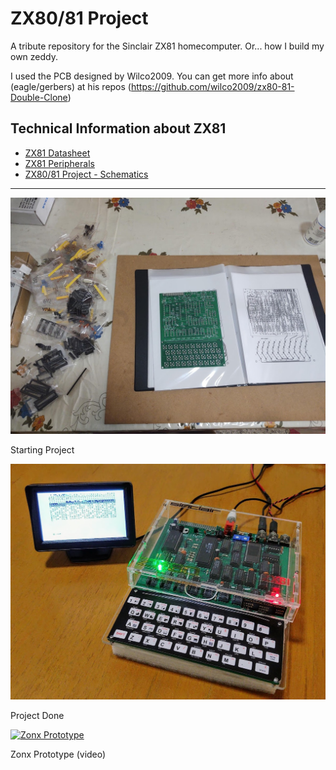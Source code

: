 # ZX80/81 Project
A tribute repository for the Sinclair ZX81 homecomputer. Or... how I build my own zeddy.

I used the PCB designed by Wilco2009. You can get more info about (eagle/gerbers) at his repos (https://github.com/wilco2009/zx80-81-Double-Clone)

## Technical Information about ZX81
* [ZX81 Datasheet](_zx81/README.md)
* [ZX81 Peripherals](_zx81/peripherals/README.md)
* [ZX80/81 Project - Schematics](schema/README.md)

---

![Starting Project](_images/z2IMG_20210205_130541654.jpg "Starting Project")

Starting Project


![Project Done](_images/z2IMG_20210307_181934825.jpg "Project Done")

Project Done


[![Zonx Prototype](https://img.youtube.com/vi/Kemn_Q3tHYs/0.jpg)](https://www.youtube.com/watch?v=Kemn_Q3tHYs)

Zonx Prototype (video)


